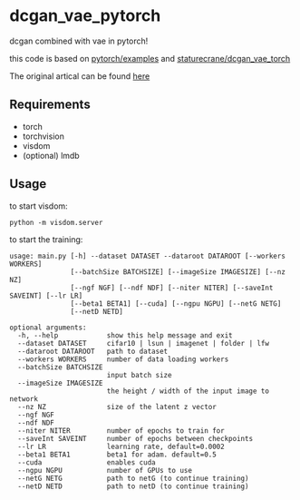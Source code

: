 # dcgan_vae_pytorch
dcgan combined with vae in pytorch!

this code is based on [pytorch/examples](https://github.com/pytorch/examples) and [staturecrane/dcgan_vae_torch](https://github.com/staturecrane/dcgan_vae_torch)

The original artical can be found [here](https://arxiv.org/abs/1512.09300)
## Requirements
* torch
* torchvision
* visdom
* (optional) lmdb

## Usage
to start visdom:
```
python -m visdom.server
```


to start the training:
```
usage: main.py [-h] --dataset DATASET --dataroot DATAROOT [--workers WORKERS]
               [--batchSize BATCHSIZE] [--imageSize IMAGESIZE] [--nz NZ]
               [--ngf NGF] [--ndf NDF] [--niter NITER] [--saveInt SAVEINT] [--lr LR]
               [--beta1 BETA1] [--cuda] [--ngpu NGPU] [--netG NETG]
               [--netD NETD]

optional arguments:
  -h, --help            show this help message and exit
  --dataset DATASET     cifar10 | lsun | imagenet | folder | lfw
  --dataroot DATAROOT   path to dataset
  --workers WORKERS     number of data loading workers
  --batchSize BATCHSIZE
                        input batch size
  --imageSize IMAGESIZE
                        the height / width of the input image to network
  --nz NZ               size of the latent z vector
  --ngf NGF
  --ndf NDF
  --niter NITER         number of epochs to train for
  --saveInt SAVEINT     number of epochs between checkpoints
  --lr LR               learning rate, default=0.0002
  --beta1 BETA1         beta1 for adam. default=0.5
  --cuda                enables cuda
  --ngpu NGPU           number of GPUs to use
  --netG NETG           path to netG (to continue training)
  --netD NETD           path to netD (to continue training)
```
